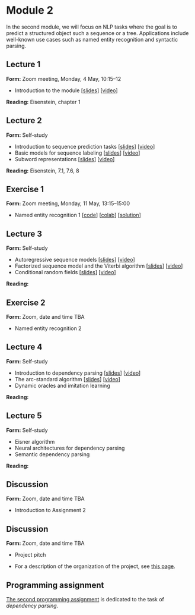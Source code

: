 # Module 2

In the second module, we will focus on NLP tasks where the goal is to predict a structured object such a sequence or a tree. Applications include well-known use cases such as named entity recognition and syntactic parsing.

## Lecture 1

**Form:** Zoom meeting, Monday, 4 May, 10:15–12

* Introduction to the module [[slides](slides/module2.pdf)] [[video](https://youtu.be/PK0Kil5REy8)]

**Reading:** Eisenstein, chapter 1

## Lecture 2

**Form:** Self-study

* Introduction to sequence prediction tasks [[slides](slides/slides-221.pdf)] [[video](https://youtu.be/VCORDrz-Tzs)]
* Basic models for sequence labeling [[slides](slides/slides-222.pdf)] [[video](https://youtu.be/E7jrhDkrmZQ)]
* Subword representations [[slides](slides/slides-223.pdf)] [[video](https://youtu.be/1ZDpYspEM_M)]

**Reading:** Eisenstein, 7.1, 7.6, 8

## Exercise 1

**Form:** Zoom meeting, Monday, 11 May, 13:15–15:00

* Named entity recognition 1 [[code](https://github.com/liu-nlp/dl4nlp/tree/master/exercise2_1)] [[colab](https://drive.google.com/file/d/1xLwc_NGpqscRfJaQAITmE5CoTRqksJAz/view)] [[solution](https://github.com/liu-nlp/dl4nlp/blob/master/exercise2_1/Exercise%202.1%20solution.ipynb)]

## Lecture 3

**Form:** Self-study

* Autoregressive sequence models [[slides](slides/slides-231.pdf)] [[video](https://youtu.be/V9TJMODq-rU)]
* Factorized sequence model and the Viterbi algorithm [[slides](slides/slides-232.pdf)] [[video](https://youtu.be/C_5nfLIhMjw)]
* Conditional random fields [[slides](slides/slides-233.pdf)] [[video](https://youtu.be/8wLScZOGeRc)]

**Reading:**

## Exercise 2

**Form:** Zoom, date and time TBA

* Named entity recognition 2

## Lecture 4

**Form:** Self-study

* Introduction to dependency parsing [[slides](slides/slides-241.pdf)] [[video](https://youtu.be/cx4B43sstTQ)]
* The arc-standard algorithm [[slides](slides/slides-242.pdf)] [[video](https://youtu.be/IQC8Qy8bfG8)]
* Dynamic oracles and imitation learning

**Reading:** 

## Lecture 5

**Form:** Self-study

* Eisner algorithm
* Neural architectures for dependency parsing
* Semantic dependency parsing

**Reading:** 

## Discussion

**Form:** Zoom, date and time TBA

* Introduction to Assignment 2

## Discussion

**Form:** Zoom, date and time TBA

* Project pitch

* For a description of the organization of the project, see [this page](project.md).

## Programming assignment

[The second programming assignment](assignment2/assignment2.ipynb) is dedicated to the task of *dependency parsing*.
